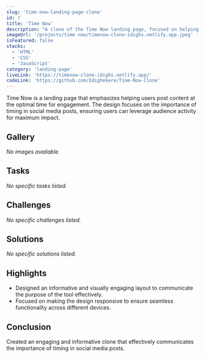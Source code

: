 ```yaml
---
slug: 'time-now-landing-page-clone'
id: 7
title: 'Time Now'
description: "A clone of the Time Now landing page, focused on helping users post content when their audience is most active. The design highlights time management and user engagement."
imageUrl: '/projects/time now/timenow-clone-idighs.netlify.app.jpeg'
isFeatured: false
stacks:
  - 'HTML'
  - 'CSS'
  - 'JavaScript'
category: 'landing-page'
liveLink: 'https://timenow-clone-idighs.netlify.app/'
codeLink: 'https://github.com/Idighekere/Time-Now-Clone'
---
```



Time Now is a landing page that emphasizes helping users post content at the optimal time for engagement. The design focuses on the importance of timing in social media posts, ensuring users can leverage audience activity for maximum impact.

## Gallery
_No images available._

## Tasks
_No specific tasks listed._

## Challenges
_No specific challenges listed._

## Solutions
_No specific solutions listed._

## Highlights
- Designed an informative and visually engaging layout to communicate the purpose of the tool effectively.
- Focused on making the design responsive to ensure seamless functionality across different devices.

## Conclusion
Created an engaging and informative clone that effectively communicates the importance of timing in social media posts.
